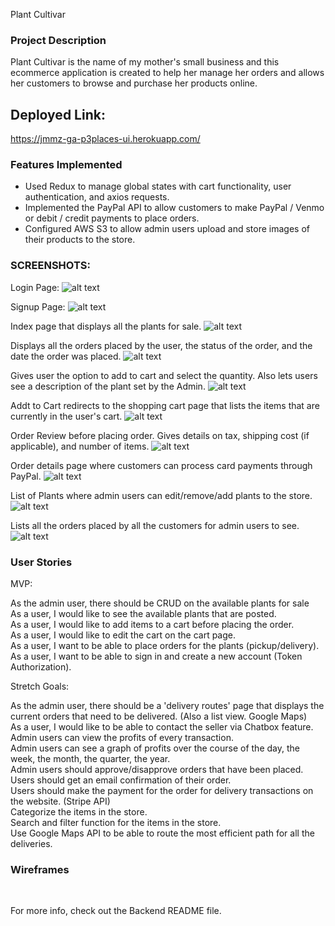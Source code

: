 Plant Cultivar

### Project Description

Plant Cultivar is the name of my mother's small business and this ecommerce application is created to help her manage her orders and allows her customers to browse and purchase her products online.


## Deployed Link:
https://jmmz-ga-p3places-ui.herokuapp.com/


### Features Implemented
- Used Redux to manage global states with cart functionality, user authentication, and axios requests.
- Implemented the PayPal API to allow customers to make PayPal / Venmo or debit / credit payments to place orders.
- Configured AWS S3 to allow admin users upload and store images of their products to the store.



### SCREENSHOTS:

Login Page:
![alt text](assets/LoginPage.png)

Signup Page:
![alt text](assets/SignupPage.png)

Index page that displays all the plants for sale.
![alt text](assets/PlantsIndexPage.png)

Displays all the orders placed by the user, the status of the order, and the date the order was placed.
![alt text](assets/MyOrdersPage.png)

Gives user the option to add to cart and select the quantity. Also lets users see a description of the plant set by the Admin.
![alt text](assets/PlantDetailsPage.png)

Addt to Cart redirects to the shopping cart page that lists the items that are currently in the user's cart.
![alt text](assets/CartPage.png)

Order Review before placing order. Gives details on tax, shipping cost (if applicable), and number of items.
![alt text](assets/PlaceOrderPage.png)

Order details page where customers can process card payments through PayPal.
![alt text](assets/OrderDetailsPage.png)

List of Plants where admin users can edit/remove/add plants to the store.
![alt text](assets/AdminPlantsList.png)

Lists all the orders placed by all the customers for admin users to see.
![alt text](assets/AdminOrdersList.png)


### User Stories

MVP:

As the admin user, there should be CRUD on the available plants for sale
<br>
As a user, I would like to see the available plants that are posted.
<br>
As a user, I would like to add items to a cart before placing the order.
<br>
As a user, I would like to edit the cart on the cart page.
<br>
As a user, I want to be able to place orders for the plants (pickup/delivery).
<br>
As a user, I want to be able to sign in and create a new account (Token Authorization).
<br>

Stretch Goals:

As the admin user, there should be a 'delivery routes' page that displays the current orders that need to be delivered. (Also a list view. Google Maps)
<br>
As a user, I would like to be able to contact the seller via Chatbox feature.
<br>
Admin users can view the profits of every transaction.
<br>
Admin users can see a graph of profits over the course of the day, the week, the month, the quarter, the year.
<br>
Admin users should approve/disapprove orders that have been placed.
<br>
Users should get an email confirmation of their order.
<br>
Users should make the payment for the order for delivery transactions on the website. (Stripe API)
<br>
Categorize the items in the store.
<br>
Search and filter function for the items in the store.
<br>
Use Google Maps API to be able to route the most efficient path for all the deliveries.


### Wireframes



<br>

For more info, check out the Backend README file.
